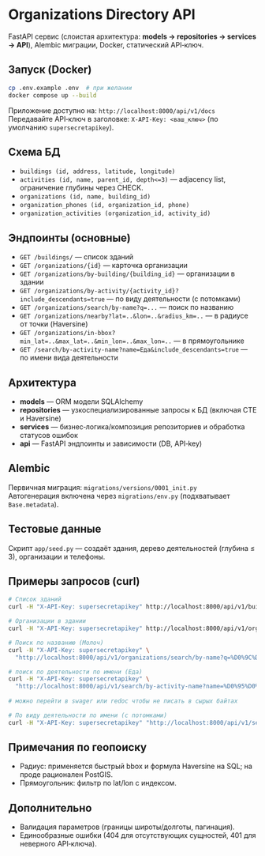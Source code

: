 # Organizations Directory API

FastAPI сервис (слоистая архитектура: **models → repositories → services → API**), Alembic миграции, Docker, статический API‑ключ.

## Запуск (Docker)

```bash
cp .env.example .env  # при желании
docker compose up --build
```

Приложение доступно на: `http://localhost:8000/api/v1/docs`  
Передавайте API‑ключ в заголовке: `X-API-Key: <ваш_ключ>` (по умолчанию `supersecretapikey`).

## Схема БД

- `buildings (id, address, latitude, longitude)`
- `activities (id, name, parent_id, depth<=3)` — adjacency list, ограничение глубины через CHECK.
- `organizations (id, name, building_id)`
- `organization_phones (id, organization_id, phone)`
- `organization_activities (organization_id, activity_id)`

## Эндпоинты (основные)

- `GET /buildings/` — список зданий
- `GET /organizations/{id}` — карточка организации
- `GET /organizations/by-building/{building_id}` — организации в здании
- `GET /organizations/by-activity/{activity_id}?include_descendants=true` — по виду деятельности (с потомками)
- `GET /organizations/search/by-name?q=...` — поиск по названию
- `GET /organizations/nearby?lat=..&lon=..&radius_km=..` — в радиусе от точки (Haversine)
- `GET /organizations/in-bbox?min_lat=..&max_lat=..&min_lon=..&max_lon=..` — в прямоугольнике
- `GET /search/by-activity-name?name=Еда&include_descendants=true` — по имени вида деятельности

## Архитектура

- **models** — ORM модели SQLAlchemy
- **repositories** — узкоспециализированные запросы к БД (включая CTE и Haversine)
- **services** — бизнес‑логика/композиция репозиториев и обработка статусов ошибок
- **api** — FastAPI эндпоинты и зависимости (DB, API‑key)

## Alembic

Первичная миграция: `migrations/versions/0001_init.py`  
Автогенерация включена через `migrations/env.py` (подхватывает `Base.metadata`).

## Тестовые данные

Скрипт `app/seed.py` — создаёт здания, дерево деятельностей (глубина ≤ 3), организации и телефоны.

## Примеры запросов (curl)

```bash
# Список зданий
curl -H "X-API-Key: supersecretapikey" http://localhost:8000/api/v1/buildings/

# Организации в здании
curl -H "X-API-Key: supersecretapikey" http://localhost:8000/api/v1/organizations/by-building/1

# Поиск по названию (Молоч)
curl -H "X-API-Key: supersecretapikey" \
  "http://localhost:8000/api/v1/organizations/search/by-name?q=%D0%9C%D0%BE%D0%BB%D0%BE%D1%87"

# поиск по деятельности по имени (Еда)
curl -H "X-API-Key: supersecretapikey" \
  "http://localhost:8000/api/v1/search/by-activity-name?name=%D0%95%D0%B4%D0%B0"
  
# можно перейти в swager или redoc чтобы не писать в сырых байтах

# По виду деятельности по имени (с потомками)
curl -H "X-API-Key: supersecretapikey" "http://localhost:8000/api/v1/search/by-activity-name?name=Еда"
```

## Примечания по геопоиску

- Радиус: применяется быстрый bbox и формула Haversine на SQL; на проде рационален PostGIS.
- Прямоугольник: фильтр по lat/lon с индексом.

## Дополнительно

- Валидация параметров (границы широты/долготы, пагинация).
- Единообразные ошибки (404 для отсутствующих сущностей, 401 для неверного API‑ключа).
